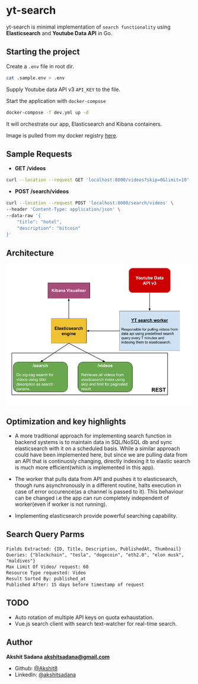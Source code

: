 # yt-search

yt-search is minimal implementation of `search functionality` using **Elasticsearch** and **Youtube Data API** in Go.

## Starting the project

Create a `.env` file in root dir.

```bash
cat .sample.env > .env
```

Supply Youtube data API v3 `API_KEY` to the file.<br/>

Start the application with `docker-compose`

```bash
docker-compose -f dev.yml up -d
```

It will orchestrate our app, Elasticsearch and Kibana containers.<br/>

Image is pulled from my docker registry [here](https://hub.docker.com/r/akshit8/yt-search).

## Sample Requests

- **GET /videos**

```bash
curl --location --request GET 'localhost:8000/videos?skip=0&limit=10'
```

- **POST /search/videos**

```bash
curl --location --request POST 'localhost:8000/search/videos' \
--header 'Content-Type: application/json' \
--data-raw '{
    "title": "hotel",
    "description": "bitcoin"
}'
```

## Architecture

<img src="./yt-search-arch.png"/>

## Optimization and key highlights

- A more traditional approach for implementing search function in backend systems is to maintain data in SQL/NoSQL db and sync elasticsearch with it on a scheduled basis. While a similar approach could have been implemented here, but since we are pulling data from an API that is continuosly changing, directly indexing it to elastic search is much more efficient(which is implemented in this app).

- The worker that pulls data from API and pushes it to elasticsearch, though runs asynchronously in a different routine, halts execution in case of error occurence(as a channel is passed to it). This behaviour can be changed i.e the app can run completely independent of worker(even if worker is not running).

- Implementing elasticsearch provide powerful searching capability.

## Search Query Parms

```
Fields Extracted: {ID, Title, Description, PublishedAt, Thumbnail}
Queries: {"blockchain", "tesla", "dogecoin", "eth2.0", "elon musk", "maldives"}
Max Limit Of Video/ request: 60
Resource Type requested: Video
Result Sorted By: published_at
Published After: 15 days before timestamp of request
```

## TODO

- Auto rotation of multiple API keys on quota exhaustation.
- Vue.js search client with search text-watcher for real-time search.

## Author

**Akshit Sadana <akshitsadana@gmail.com>**

- Github: [@Akshit8](https://github.com/Akshit8)
- LinkedIn: [@akshitsadana](https://www.linkedin.com/in/akshit-sadana-b051ab121/)
